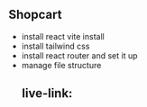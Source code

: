 ## Shopcart
- install react vite install
- install tailwind css
- install react router and set it up
- manage file structure
  ## live-link: 
